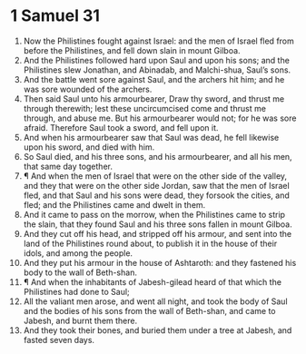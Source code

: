 ﻿# 1 Samuel 31
1. Now the Philistines fought against Israel: and the men of Israel fled from before the Philistines, and fell down slain in mount Gilboa. 
2. And the Philistines followed hard upon Saul and upon his sons; and the Philistines slew Jonathan, and Abinadab, and Malchi-shua, Saul’s sons. 
3. And the battle went sore against Saul, and the archers hit him; and he was sore wounded of the archers. 
4. Then said Saul unto his armourbearer, Draw thy sword, and thrust me through therewith; lest these uncircumcised come and thrust me through, and abuse me. But his armourbearer would not; for he was sore afraid. Therefore Saul took a sword, and fell upon it. 
5. And when his armourbearer saw that Saul was dead, he fell likewise upon his sword, and died with him. 
6. So Saul died, and his three sons, and his armourbearer, and all his men, that same day together. 
7. ¶ And when the men of Israel that were on the other side of the valley, and they that were on the other side Jordan, saw that the men of Israel fled, and that Saul and his sons were dead, they forsook the cities, and fled; and the Philistines came and dwelt in them. 
8. And it came to pass on the morrow, when the Philistines came to strip the slain, that they found Saul and his three sons fallen in mount Gilboa. 
9. And they cut off his head, and stripped off his armour, and sent into the land of the Philistines round about, to publish it in the house of their idols, and among the people. 
10. And they put his armour in the house of Ashtaroth: and they fastened his body to the wall of Beth-shan. 
11. ¶ And when the inhabitants of Jabesh-gilead heard of that which the Philistines had done to Saul; 
12. All the valiant men arose, and went all night, and took the body of Saul and the bodies of his sons from the wall of Beth-shan, and came to Jabesh, and burnt them there. 
13. And they took their bones, and buried them under a tree at Jabesh, and fasted seven days. 
